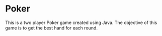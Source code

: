 # Poker
This is a two player Poker game created using Java. The objective of this game is to get the best hand for each round. 

